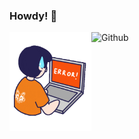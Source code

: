 ### Howdy! 👋

<img width="26%" align="left" alt="Github" src="IMG/error.gif" />

<img width="74%" align="right" alt="Github" src="https://raw.githubusercontent.com/onimur/.github/master/.resources/git-header.svg" />


